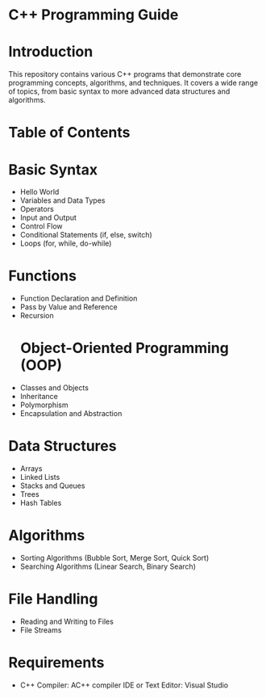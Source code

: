 # C++ Programming Guide
# Introduction
This repository contains various C++ programs that demonstrate core programming concepts, algorithms, and techniques. It covers a wide range of topics, from basic syntax to more advanced data structures and algorithms.

# Table of Contents
# Basic Syntax
- Hello World
- Variables and Data Types
- Operators
- Input and Output
- Control Flow
- Conditional Statements (if, else, switch)
- Loops (for, while, do-while)
# Functions
- Function Declaration and Definition
- Pass by Value and Reference
- Recursion
  # Object-Oriented Programming (OOP)
- Classes and Objects
- Inheritance
- Polymorphism
- Encapsulation and Abstraction
# Data Structures
- Arrays
- Linked Lists
- Stacks and Queues
- Trees
- Hash Tables
# Algorithms
- Sorting Algorithms (Bubble Sort, Merge Sort, Quick Sort)
- Searching Algorithms (Linear Search, Binary Search)
# File Handling
- Reading and Writing to Files
- File Streams
# Requirements
- C++ Compiler: AC++ compiler 
IDE or Text Editor:  Visual Studio
